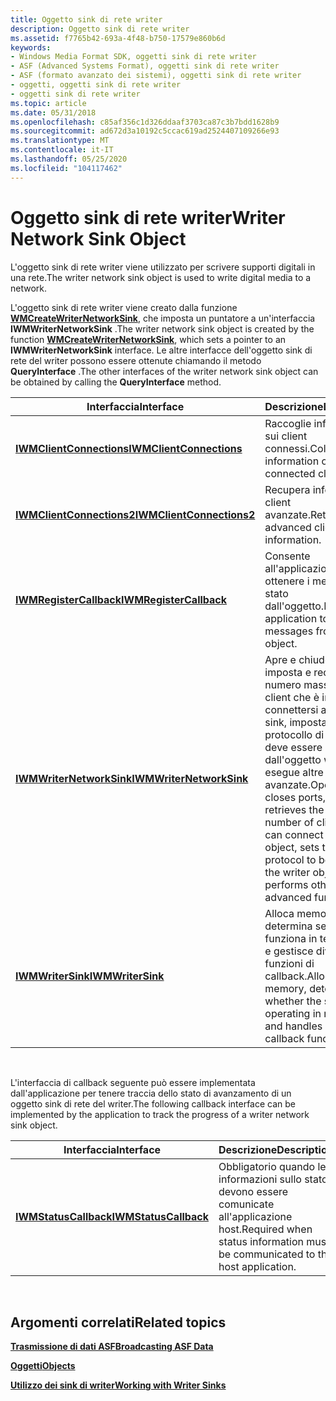 ```yaml
---
title: Oggetto sink di rete writer
description: Oggetto sink di rete writer
ms.assetid: f7765b42-693a-4f48-b750-17579e860b6d
keywords:
- Windows Media Format SDK, oggetti sink di rete writer
- ASF (Advanced Systems Format), oggetti sink di rete writer
- ASF (formato avanzato dei sistemi), oggetti sink di rete writer
- oggetti, oggetti sink di rete writer
- oggetti sink di rete writer
ms.topic: article
ms.date: 05/31/2018
ms.openlocfilehash: c85af356c1d326ddaaf3703ca87c3b7bdd1628b9
ms.sourcegitcommit: ad672d3a10192c5ccac619ad2524407109266e93
ms.translationtype: MT
ms.contentlocale: it-IT
ms.lasthandoff: 05/25/2020
ms.locfileid: "104117462"
---
```

# <a name="writer-network-sink-object"></a><span data-ttu-id="16caf-108">Oggetto sink di rete writer</span><span class="sxs-lookup"><span data-stu-id="16caf-108">Writer Network Sink Object</span></span>

<span data-ttu-id="16caf-109">L'oggetto sink di rete writer viene utilizzato per scrivere supporti digitali in una rete.</span><span class="sxs-lookup"><span data-stu-id="16caf-109">The writer network sink object is used to write digital media to a network.</span></span>

<span data-ttu-id="16caf-110">L'oggetto sink di rete writer viene creato dalla funzione [**WMCreateWriterNetworkSink**](/previous-versions/windows/desktop/api/Wmsdkidl/nf-wmsdkidl-wmcreatewriternetworksink), che imposta un puntatore a un'interfaccia **IWMWriterNetworkSink** .</span><span class="sxs-lookup"><span data-stu-id="16caf-110">The writer network sink object is created by the function [**WMCreateWriterNetworkSink**](/previous-versions/windows/desktop/api/Wmsdkidl/nf-wmsdkidl-wmcreatewriternetworksink), which sets a pointer to an **IWMWriterNetworkSink** interface.</span></span> <span data-ttu-id="16caf-111">Le altre interfacce dell'oggetto sink di rete del writer possono essere ottenute chiamando il metodo **QueryInterface** .</span><span class="sxs-lookup"><span data-stu-id="16caf-111">The other interfaces of the writer network sink object can be obtained by calling the **QueryInterface** method.</span></span>



| <span data-ttu-id="16caf-112">Interfaccia</span><span class="sxs-lookup"><span data-stu-id="16caf-112">Interface</span></span>                                              | <span data-ttu-id="16caf-113">Descrizione</span><span class="sxs-lookup"><span data-stu-id="16caf-113">Description</span></span>                                                                                                                                                                                                     |
|--------------------------------------------------------|-----------------------------------------------------------------------------------------------------------------------------------------------------------------------------------------------------------------|
| [<span data-ttu-id="16caf-114">**IWMClientConnections**</span><span class="sxs-lookup"><span data-stu-id="16caf-114">**IWMClientConnections**</span></span>](/previous-versions/windows/desktop/api/wmsdkidl/nn-wmsdkidl-iwmclientconnections)   | <span data-ttu-id="16caf-115">Raccoglie informazioni sui client connessi.</span><span class="sxs-lookup"><span data-stu-id="16caf-115">Collects information on connected clients.</span></span>                                                                                                                                                                      |
| [<span data-ttu-id="16caf-116">**IWMClientConnections2**</span><span class="sxs-lookup"><span data-stu-id="16caf-116">**IWMClientConnections2**</span></span>](/previous-versions/windows/desktop/api/wmsdkidl/nn-wmsdkidl-iwmclientconnections2) | <span data-ttu-id="16caf-117">Recupera informazioni client avanzate.</span><span class="sxs-lookup"><span data-stu-id="16caf-117">Retrieves advanced client information.</span></span>                                                                                                                                                                          |
| [<span data-ttu-id="16caf-118">**IWMRegisterCallback**</span><span class="sxs-lookup"><span data-stu-id="16caf-118">**IWMRegisterCallback**</span></span>](/previous-versions/windows/desktop/api/wmsdkidl/nn-wmsdkidl-iwmregistercallback)     | <span data-ttu-id="16caf-119">Consente all'applicazione di ottenere i messaggi di stato dall'oggetto.</span><span class="sxs-lookup"><span data-stu-id="16caf-119">Enables the application to get status messages from the object.</span></span>                                                                                                                                                 |
| [<span data-ttu-id="16caf-120">**IWMWriterNetworkSink**</span><span class="sxs-lookup"><span data-stu-id="16caf-120">**IWMWriterNetworkSink**</span></span>](/previous-versions/windows/desktop/api/wmsdkidl/nn-wmsdkidl-iwmwriternetworksink)   | <span data-ttu-id="16caf-121">Apre e chiude le porte, imposta e recupera il numero massimo di client che è in grado di connettersi all'oggetto sink, imposta il protocollo di rete che deve essere utilizzato dall'oggetto writer ed esegue altre funzioni avanzate.</span><span class="sxs-lookup"><span data-stu-id="16caf-121">Opens and closes ports, sets and retrieves the maximum number of clients that can connect to the sink object, sets the network protocol to be used by the writer object, and performs other advanced functions.</span></span> |
| [<span data-ttu-id="16caf-122">**IWMWriterSink**</span><span class="sxs-lookup"><span data-stu-id="16caf-122">**IWMWriterSink**</span></span>](/previous-versions/windows/desktop/api/wmsdkidl/nn-wmsdkidl-iwmwritersink)                 | <span data-ttu-id="16caf-123">Alloca memoria, determina se il sink funziona in tempo reale e gestisce diverse funzioni di callback.</span><span class="sxs-lookup"><span data-stu-id="16caf-123">Allocates memory, determines whether the sink is operating in real time, and handles several callback functions.</span></span>                                                                                                |



 

<span data-ttu-id="16caf-124">L'interfaccia di callback seguente può essere implementata dall'applicazione per tenere traccia dello stato di avanzamento di un oggetto sink di rete del writer.</span><span class="sxs-lookup"><span data-stu-id="16caf-124">The following callback interface can be implemented by the application to track the progress of a writer network sink object.</span></span>



| <span data-ttu-id="16caf-125">Interfaccia</span><span class="sxs-lookup"><span data-stu-id="16caf-125">Interface</span></span>                                      | <span data-ttu-id="16caf-126">Descrizione</span><span class="sxs-lookup"><span data-stu-id="16caf-126">Description</span></span>                                                                    |
|------------------------------------------------|--------------------------------------------------------------------------------|
| [<span data-ttu-id="16caf-127">**IWMStatusCallback**</span><span class="sxs-lookup"><span data-stu-id="16caf-127">**IWMStatusCallback**</span></span>](/previous-versions/windows/desktop/api/wmsdkidl/nn-wmsdkidl-iwmstatuscallback) | <span data-ttu-id="16caf-128">Obbligatorio quando le informazioni sullo stato devono essere comunicate all'applicazione host.</span><span class="sxs-lookup"><span data-stu-id="16caf-128">Required when status information must be communicated to the host application.</span></span> |



 

## <a name="related-topics"></a><span data-ttu-id="16caf-129">Argomenti correlati</span><span class="sxs-lookup"><span data-stu-id="16caf-129">Related topics</span></span>

<dl> <dt>

[<span data-ttu-id="16caf-130">**Trasmissione di dati ASF**</span><span class="sxs-lookup"><span data-stu-id="16caf-130">**Broadcasting ASF Data**</span></span>](broadcasting-asf-data.md)
</dt> <dt>

[<span data-ttu-id="16caf-131">**Oggetti**</span><span class="sxs-lookup"><span data-stu-id="16caf-131">**Objects**</span></span>](objects.md)
</dt> <dt>

[<span data-ttu-id="16caf-132">**Utilizzo dei sink di writer**</span><span class="sxs-lookup"><span data-stu-id="16caf-132">**Working with Writer Sinks**</span></span>](working-with-writer-sinks.md)
</dt> </dl>

 

 




